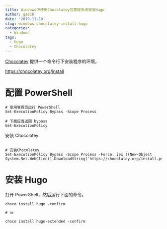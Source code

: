 ```yaml
---
title: Windows中使用Chocolatey包管理系统安装Hugo
author: gaoch
date: '2019-11-10'
slug: windows-chocolatey-install-hugo
categories:
  - Windows
tags:
  - Hugo
  - Chocolatey
---
```


[Chocolatey](https://chocolatey.org/install) 提供一个命令行下安装程序的环境。


https://chocolatey.org/install

# 配置 PowerShell

```
# 使用管理员运行 PowerShell
Set-ExecutionPolicy Bypass -Scope Process

# 下面应当返回 bypass
Get-ExecutionPolicy
```

安装 Chocolatey

```

# 安装Chocolatey
Set-ExecutionPolicy Bypass -Scope Process -Force; iex ((New-Object System.Net.WebClient).DownloadString('https://chocolatey.org/install.ps1'))
```

# 安装 Hugo

打开 PowerShell，然后运行下面的命令。

```
choco install hugo -confirm

# or

choco install hugo-extended -confirm

```